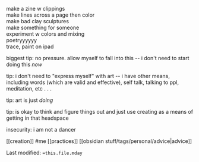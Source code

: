 make a zine w clippings  
make lines across a page then color  
make bad clay sculptures  
make something for someone  
experiment w colors and mixing  
poetryyyyyy  
trace, paint on ipad
  
biggest tip: no pressure. allow myself to fall into this -- i don't need to start doing this *now*  
  
tip: i don't need to "express myself" with art -- i have other means, including words (which are valid and effective), self talk, talking to ppl, meditation, etc . . . 
  
tip: art is just *doing*  
  
tip: is okay to think and figure things out and just use creating as a means of getting in that headspace  
  
insecurity: i am not a dancer


[[creation]]
#me
[[practices]]
[[obsidian stuff/tags/personal/advice|advice]]

Last modified: `=this.file.mday`